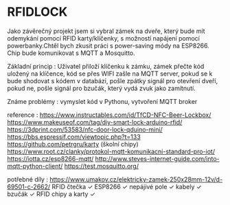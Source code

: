 # RFIDLOCK
Jako závěrečný projekt jsem si vybral zámek na dveře, který bude mít odemykání pomocí RFID karty/klíčenky, s možností napájení pomocí powerbanky.Chtěl bych zkusit práci s power-saving módy na ESP8266. Chip bude komunikovat s MQTT a Mosquitto.

Základní princip : 
Uživatel přiloží klíčenku k zámku, zámek přečte kód uložený na klíčence, kód se přes WIFI zašle na MQTT server, pokud se k bude shodovat s kódem v databázi, pošle zpátky signál pro otevření dveří, pokud ne, pošle signál pro bzučák, který vydá zvuk jako zamítnutí.

Známe problémy :
vymyslet kód v Pythonu,
vytvoření MQTT broker

reference :
https://www.instructables.com/id/TfCD-NFC-Beer-Lockbox/
https://www.makeuseof.com/tag/diy-smart-lock-arduino-rfid/
https://3dprint.com/53583/nfc-door-lock-qduino-mini/
https://bbs.espressif.com/viewtopic.php?t=133
https://github.com/petrgru/karty (školní chipy)
https://www.root.cz/clanky/protokol-mqtt-komunikacni-standard-pro-iot/
https://iotta.cz/esp8266-mqtt/
http://www.steves-internet-guide.com/into-mqtt-python-client/
https://test.mosquitto.org/
            
potřebné díly : 
https://www.umakov.cz/elektricky-zamek-250x28mm-12v/d-69501-c-2662/
RFID čtečka ✓
ESP8266 ✓
nepájivé pole ✓
kabely ✓
bzučák ✓
RFID chipy a karty ✓
 
